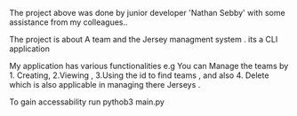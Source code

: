 The project above was done by junior developer 'Nathan Sebby' with some assistance from my colleagues..

The project is about A team and the Jersey managment system  . its a CLI application

My application has various functionalities e.g You can Manage the teams by 
                                                   1. Creating,
                                                    2.Viewing ,
                                                    3.Using the id to find teams ,
                                                    and also 4. Delete
  which is also applicable in managing there Jerseys .

  To gain accessability run pythob3 main.py
  